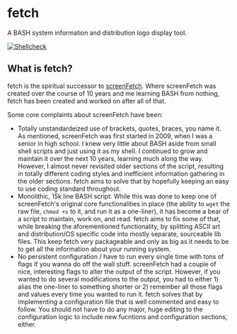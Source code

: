 # fetch
A BASH system information and distribution logo display tool.

[![Shellcheck](https://github.com/KittyKatt/fetch/actions/workflows/main.yml/badge.svg)](https://github.com/KittyKatt/fetch/actions/workflows/main.yml)

## What is fetch?
fetch is the spiritual successor to [screenFetch](https://github.com/KittyKatt/screenFetch). Where screenFetch was created over the course of 10 years and me learning BASH from nothing, fetch has been created and worked on after all of that.

Some core complaints about screenFetch have been:
  - Totally unstandardeized use of brackets, quotes, braces, you name it. As mentioned, screenFetch was first started in 2009, when I was a senior in high school. I knew very little about BASH aside from small shell scripts and just using it as my shell. I continued to grow and maintain it over the next 10 years, learning much along the way. However, I almost never revisited older sections of the script, resulting in totally different coding styles and inefficient information gathering in the older sections. fetch aims to solve that by hopefully keeping an easy to use coding standard throughout.
  - Monolithic, 15k line BASH script. While this was done to keep one of screenFetch's original core functionalities in place (the ability to `wget` the raw file, `chmod +x` to it, and run it as a one-liner), it has become a bear of a script to maintain, work on, and read. fetch aims to fix some of that, while breaking the aforementioned functionality, by splitting ASCII art and distribution/OS specific code into mostly separate, sourceable lib files. This keep fetch very packageable and only as big as it needs to be to get all the information about your running system.
  - No persistent configuration / have to run every single time with tons of flags if you wanna do off the wall stuff. screenFetch had a couple of nice, interesting flags to alter the output of the script. However, if you wanted to do several modifications to the output, you had to either 1) alias the one-liner to something shorter or 2) remember all those flags and values every time you wanted to run it. fetch solves that by implementing a configuration file that is well commented and easy to follow. You should not have to do any major, huge editing to the configuration logic to include new fucntions and configuration sections, either.